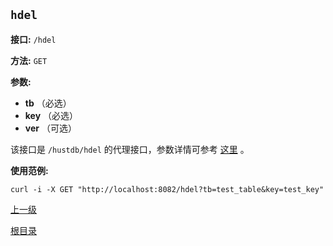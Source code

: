 `hdel`
----------

**接口:** `/hdel`

**方法:** `GET`

**参数:** 

*  **tb** （必选）  
*  **key** （必选）  
*  **ver** （可选）  

该接口是 `/hustdb/hdel` 的代理接口，参数详情可参考 [这里](../hustdb/hustdb/hdel.md) 。

**使用范例:**

    curl -i -X GET "http://localhost:8082/hdel?tb=test_table&key=test_key"

[上一级](../ha.md)

[根目录](../../index.md)